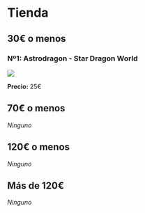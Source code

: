 # Tienda

## 30€ o menos

### Nº1: Astrodragon - Star Dragon World

<a href="{{ site.github.url }}/assets/images/shop/1.jpg" target="_blank">
  <img src="{{ site.github.url }}/assets/images/shop/1-thumb.jpg">
</a>

__Precio:__ 25€


## 70€ o menos

_Ninguno_

## 120€ o menos

_Ninguno_

## Más de 120€

_Ninguno_
